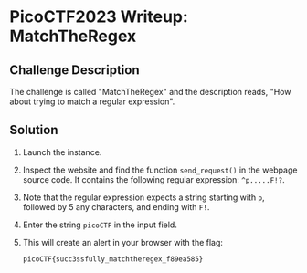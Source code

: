 # PicoCTF2023 Writeup: MatchTheRegex

## Challenge Description

The challenge is called "MatchTheRegex" and the description reads, "How about trying to match a regular expression".

## Solution

1. Launch the instance.

2. Inspect the website and find the function `send_request()` in the webpage source code. It contains the following regular expression: `^p.....F!?`.

3. Note that the regular expression expects a string starting with `p`, followed by 5 any characters, and ending with `F!`.

4. Enter the string `picoCTF` in the input field.

5. This will create an alert in your browser with the flag:
   ```
   picoCTF{succ3ssfully_matchtheregex_f89ea585}
   ```

